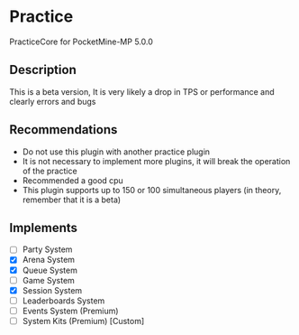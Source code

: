 # Practice
PracticeCore for PocketMine-MP 5.0.0
## Description
This is a beta version, It is very likely a drop in TPS or performance and clearly errors and bugs

## Recommendations
- Do not use this plugin with another practice plugin
- It is not necessary to implement more plugins, it will break the operation of the practice
- Recommended a good cpu
- This plugin supports up to 150 or 100 simultaneous players (in theory, remember that it is a beta)

## Implements
 - [ ] Party System
 - [x] Arena System
 - [x] Queue System
 - [ ] Game System
 - [x] Session System
 - [ ] Leaderboards System
 - [ ] Events System (Premium)
 - [ ] System Kits (Premium) [Custom]

<!--
━━━━━━━
Plugin Information:

- Author: SrClau
- Version: 1.0.0
- API: 4.x.x
- Download:

Author Information:

- Github: https://github.com/iSrDxv
- Discord: SrClau#4460
- Discord Server: https://discord.gg/VPb6fBczp9

━━━━━━━
-->
